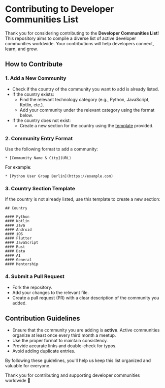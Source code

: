 # Contributing to Developer Communities List

Thank you for considering contributing to the **Developer Communities List**! This repository aims to compile a diverse list of active developer communities worldwide. Your contributions will help developers connect, learn, and grow.

## How to Contribute

### 1. Add a New Community
- Check if the country of the community you want to add is already listed.
- If the country exists:
  - Find the relevant technology category (e.g., Python, JavaScript, Kotlin, etc.).
  - Add your community under the relevant category using the format below.
- If the country does not exist:
  - Create a new section for the country using the [template](https://github.com/LaraKraemer/developer-communities/blob/main/template.md) provided.

### 2. Community Entry Format
Use the following format to add a community:

```
* [Community Name & City](URL)
```

For example:

```
* [Python User Group Berlin](https://example.com)
```

### 3. Country Section Template
If the country is not already listed, use this template to create a new section:

```
## Country

#### Python 
#### Kotlin
#### Java
#### Android 
#### iOS
#### Flutter
#### JavaScript
#### Rust
#### Data
#### AI
#### General
#### Mentorship
```

### 4. Submit a Pull Request
- Fork the repository.
- Add your changes to the relevant file.
- Create a pull request (PR) with a clear description of the community you added.

## Contribution Guidelines

- Ensure that the community you are adding is **active**. Active communities organize at least once every third month a meetup.
- Use the proper format to maintain consistency.
- Provide accurate links and double-check for typos.
- Avoid adding duplicate entries.

By following these guidelines, you'll help us keep this list organized and valuable for everyone.

Thank you for contributing and supporting developer communities worldwide 🧡